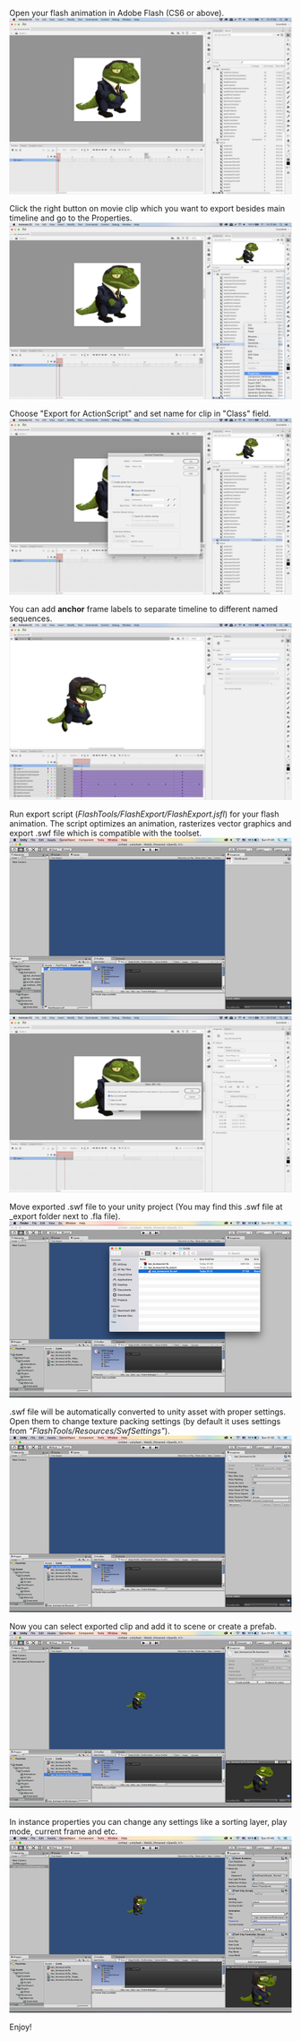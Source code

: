 Open your flash animation in Adobe Flash (CS6 or above).
![](images/user-guide-1.png)

Click the right button on movie clip which you want to export besides main timeline and go to the Properties.
![](images/user-guide-3.png)

Choose "Export for ActionScript" and set name for clip in "Class" field.
![](images/user-guide-4.png)

You can add **anchor** frame labels to separate timeline to different named sequences.
![](images/user-guide-2.png)

Run export script (_FlashTools/FlashExport/FlashExport.jsfl_) for your flash animation. The script optimizes an animation, rasterizes vector graphics and export .swf file which is compatible with the toolset.
![](images/user-guide-5.png)
![](images/user-guide-6.png)

Move exported .swf file to your unity project (You may find this .swf file at _export folder next to .fla file).
![](images/user-guide-7.png)

.swf file will be automatically converted to unity asset with proper settings. Open them to change texture packing settings (by default it uses settings from _"FlashTools/Resources/SwfSettings"_).
![](images/user-guide-8.png)

Now you can select exported clip and add it to scene or create a prefab.
![](images/user-guide-9.png)

In instance properties you can change any settings like a sorting layer, play mode, current frame and etc.
![](images/user-guide-10.png)

Enjoy!
